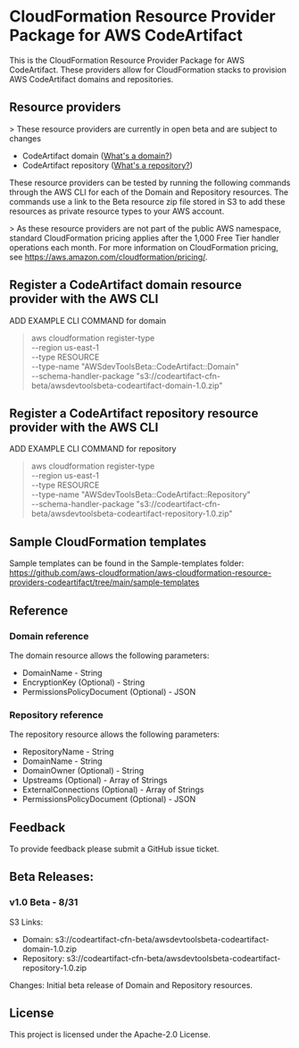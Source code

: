 # CloudFormation Resource Provider Package for AWS CodeArtifact

This is the CloudFormation Resource Provider Package for AWS CodeArtifact. These providers allow for CloudFormation stacks to provision AWS CodeArtifact domains and repositories.

## Resource providers

\> These resource providers are currently in open beta and are subject to changes

* CodeArtifact domain ([What's a domain?](https://docs.aws.amazon.com/codeartifact/latest/ug/codeartifact-concepts.html#welcome-concepts-domain))
* CodeArtifact repository ([What's a repository?](https://docs.aws.amazon.com/codeartifact/latest/ug/codeartifact-concepts.html#welcome-concepts-repository))

These resource providers can be tested by running the following commands through the AWS CLI for each of the Domain and Repository resources. The commands use a link to the Beta resource zip file stored in S3 to add these resources as private resource types to your AWS account.

\> As these resource providers are not part of the public AWS namespace, standard CloudFormation pricing applies after the 1,000 Free Tier handler operations each month. For more information on CloudFormation pricing, see https://aws.amazon.com/cloudformation/pricing/.

## Register a CodeArtifact domain resource provider with the AWS CLI

ADD EXAMPLE CLI COMMAND for domain
> aws cloudformation register-type \
>     --region us-east-1 \
>     --type RESOURCE \
>     --type-name "AWSdevToolsBeta::CodeArtifact::Domain" \
>     --schema-handler-package "s3://codeartifact-cfn-beta/awsdevtoolsbeta-codeartifact-domain-1.0.zip"

## Register a CodeArtifact repository resource provider with the AWS CLI

ADD EXAMPLE CLI COMMAND for repository
> aws cloudformation register-type \
>     --region us-east-1 \
>     --type RESOURCE \
>     --type-name "AWSdevToolsBeta::CodeArtifact::Repository" \
>     --schema-handler-package "s3://codeartifact-cfn-beta/awsdevtoolsbeta-codeartifact-repository-1.0.zip" 

## Sample CloudFormation templates

Sample templates can be found in the Sample-templates folder:
https://github.com/aws-cloudformation/aws-cloudformation-resource-providers-codeartifact/tree/main/sample-templates

## Reference

### Domain reference

The domain resource allows the following parameters:

* DomainName - String
* EncryptionKey (Optional) - String
* PermissionsPolicyDocument (Optional)  - JSON

### Repository reference

The repository resource allows the following parameters:

* RepositoryName - String
* DomainName - String
* DomainOwner (Optional) - String
* Upstreams (Optional) - Array of Strings
* ExternalConnections (Optional)  - Array of Strings
* PermissionsPolicyDocument (Optional)  - JSON

## Feedback

To provide feedback please submit a GitHub issue ticket.

## Beta Releases:

### v1.0 Beta - 8/31

S3 Links:

* Domain: s3://codeartifact-cfn-beta/awsdevtoolsbeta-codeartifact-domain-1.0.zip
* Repository: s3://codeartifact-cfn-beta/awsdevtoolsbeta-codeartifact-repository-1.0.zip

Changes: Initial beta release of Domain and Repository resources.

## License

This project is licensed under the Apache-2.0 License.
